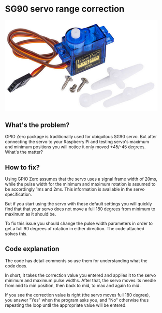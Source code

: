 # SG90 servo range correction

![SG90 image](/images/sg90.jpg)

## What's the problem?

GPIO Zero package is traditionally used for ubiquitous SG90 servo. But after connecting the servo to your Raspberry Pi and testing servo's maximum and minimum positions you will notice it only moved +45/-45 degrees. What's the matter?

## How to fix?

Using GPIO Zero assumes that the servo uses a signal frame width of 20ms, while the pulse width for the minimum and maximum rotation is assumed to be accordingly 1ms and 2ms. This information is available in the servo specification.

But if you start using the servo with these default settings you will quickly find that that your servo does not move a full 180 degrees from minimum to maximum as it should be.

To fix this issue you should change the pulse width parameters in order to get a full 90 degrees of rotation in either direction. The code attached solves this.

## Code explanation

The code has detail comments so use them for understanding what the code does. 

In short, it takes the correction value you entered and applies it to the servo minimum and maximum pulse widths. After that, the servo moves its needle from mid to min position, then back to mid, to max and again to mid. 

If you see the correction value is right (the servo moves full 180 degree), you answer "Yes" when the program asks you, and "No" otherwise thus repeating the loop until the appropriate value will be entered.
